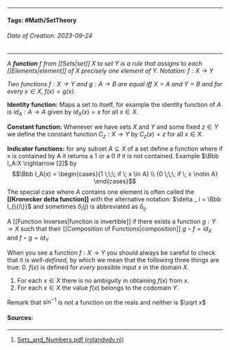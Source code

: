 __________________________________________________________________________
#### **Tags:** #Math/SetTheory 
###### *Date of Creation: 2023-09-24*
__________________________________________________________________________

*A **function** $f$ from [[Sets|set]] $X$ to set $Y$ is a rule that assigns to each [[Elements|element]] of $X$ precisely one element of $Y$. Notation: $f:X \rightarrow Y$*

*Two functions $f : X \rightarrow Y$ and $g : A \rightarrow B$ are equal iff $X = A$ and $Y = B$ and for every $x \in X$, $f(x) = g(x)$.*

**Identity function:** Maps a set to itself, for example the identity function of $A$ is $id_A : A \rightarrow A$ given by $id_X(x) = x$ for  all $x \in X$.

**Constant function:** Whenever we have sets $X$ and $Y$ and some fixed $z \in Y$ we define the constant function $C_z : X \rightarrow Y$ by $C_z (x) = z$ for all $x \in X$.

**Indicator functions:** for any subset $A \subseteq X$ of a set define a function where if x is contained by A it returns a 1 or a 0 if it is not contained. Example $\Bbb I_A:X \rightarrow [2]$ by $$\Bbb I_A(x) = \begin{cases}{1 \;\;\; if \; x \in A} \\ {0 \;\;\; if \; x \notin A} \end{cases}$$
The special case where $A$ contains one element is often called the **[[Kronecker delta function]]** with the alternative notation: $\delta _ i = \Bbb I_{\{i\}}$ and sometimes $\delta _ i (j)$ is abbreviated as $\delta _{ij}$.

A [[Function Inverses|function is invertible]] if there exists a function $g : Y \rightarrow X$ such that their [[Composition of Functions|composition]] $g \circ f = id_X$ and $f \circ g = id_Y$

When you see a function $f: X \rightarrow Y$ you should always be careful to check that it is *well-defined*, by which we mean that the following three things are true:
0. $f(x)$ is defined for *every* possible input $x$ in the domain $X$.
1. For each $x\in X$ there is no ambiguity in obtaining $f(x)$ from $x$.
2. For each $x\in X$ the value $f(x)$ belongs to the codomain $Y$.

Remark that $sin^{-1}$ is not a function on the reals and neither is $\sqrt x$

#### Sources:
__________________________________________________________________________
1. [Sets_and_Numbers.pdf (rolandvdv.nl)](https://www.rolandvdv.nl/Sets_and_Numbers.pdf)